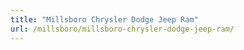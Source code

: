 ```yaml
---
title: "Millsboro Chrysler Dodge Jeep Ram"
url: /millsboro/millsboro-chrysler-dodge-jeep-ram/
---
```

